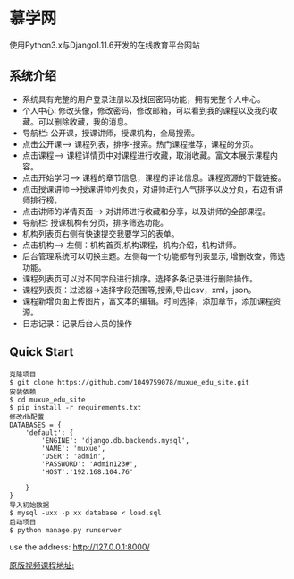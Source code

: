 # 慕学网
使用Python3.x与Django1.11.6开发的在线教育平台网站
## 系统介绍
- 系统具有完整的用户登录注册以及找回密码功能，拥有完整个人中心。
- 个人中心: 修改头像，修改密码，修改邮箱，可以看到我的课程以及我的收藏。可以删除收藏，我的消息。
- 导航栏: 公开课，授课讲师，授课机构，全局搜索。
- 点击公开课--> 课程列表，排序-搜索。热门课程推荐，课程的分页。
- 点击课程--> 课程详情页中对课程进行收藏，取消收藏。富文本展示课程内容。
- 点击开始学习--> 课程的章节信息，课程的评论信息。课程资源的下载链接。
- 点击授课讲师-->授课讲师列表页，对讲师进行人气排序以及分页，右边有讲师排行榜。
- 点击讲师的详情页面--> 对讲师进行收藏和分享，以及讲师的全部课程。
- 导航栏: 授课机构有分页，排序筛选功能。
- 机构列表页右侧有快速提交我要学习的表单。
- 点击机构--> 左侧：机构首页,机构课程，机构介绍，机构讲师。
- 后台管理系统可以切换主题。左侧每一个功能都有列表显示, 增删改查，筛选功能。
- 课程列表页可以对不同字段进行排序。选择多条记录进行删除操作。
- 课程列表页：过滤器->选择字段范围等,搜索,导出csv，xml，json。
- 课程新增页面上传图片，富文本的编辑。时间选择，添加章节，添加课程资源。
- 日志记录：记录后台人员的操作
## Quick Start



```
克隆项目
$ git clone https://github.com/1049759078/muxue_edu_site.git
安装依赖
$ cd muxue_edu_site
$ pip install -r requirements.txt
修改db配置
DATABASES = {
    'default': {
        'ENGINE': 'django.db.backends.mysql',
        'NAME': 'muxue',
        'USER': 'admin',
        'PASSWORD': 'Admin123#',
        'HOST':'192.168.104.76'

    }
}
导入初始数据
$ mysql -uxx -p xx database < load.sql
启动项目
$ python manage.py runserver
```
use the address: http://127.0.0.1:8000/

[原版视频课程地址:](https://coding.imooc.com/learn/list/78.html)

